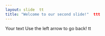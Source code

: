 ```yaml
---
layout: slide  tt
title: "Welcome to our second slide!"  ttt
---
```

Your text
Use the left arrow to go back!   tt
